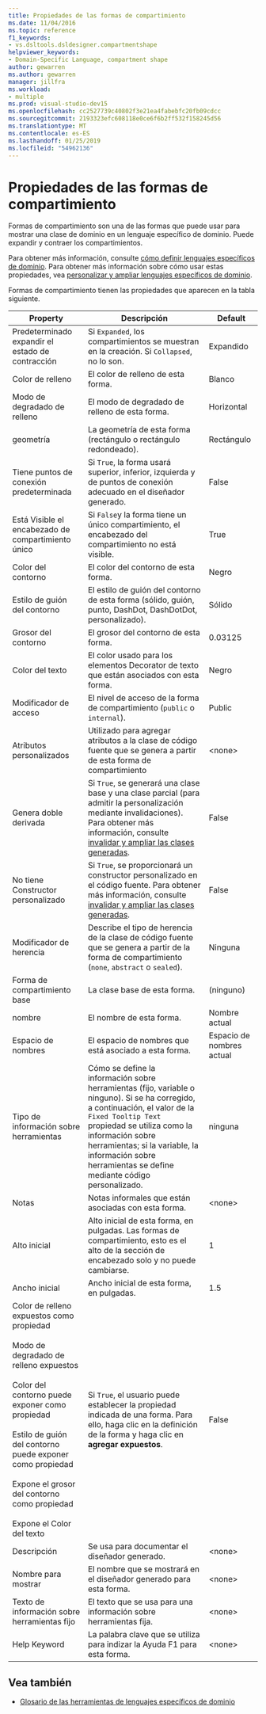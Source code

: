 ```yaml
---
title: Propiedades de las formas de compartimiento
ms.date: 11/04/2016
ms.topic: reference
f1_keywords:
- vs.dsltools.dsldesigner.compartmentshape
helpviewer_keywords:
- Domain-Specific Language, compartment shape
author: gewarren
ms.author: gewarren
manager: jillfra
ms.workload:
- multiple
ms.prod: visual-studio-dev15
ms.openlocfilehash: cc2527739c40802f3e21ea4fabebfc20fb09cdcc
ms.sourcegitcommit: 2193323efc608118e0ce6f6b2ff532f158245d56
ms.translationtype: MT
ms.contentlocale: es-ES
ms.lasthandoff: 01/25/2019
ms.locfileid: "54962136"
---
```

# <a name="properties-of-compartment-shapes"></a>Propiedades de las formas de compartimiento
Formas de compartimiento son una de las formas que puede usar para mostrar una clase de dominio en un lenguaje específico de dominio. Puede expandir y contraer los compartimientos.

 Para obtener más información, consulte [cómo definir lenguajes específicos de dominio](../modeling/how-to-define-a-domain-specific-language.md). Para obtener más información sobre cómo usar estas propiedades, vea [personalizar y ampliar lenguajes específicos de dominio](../modeling/customizing-and-extending-a-domain-specific-language.md).

 Formas de compartimiento tienen las propiedades que aparecen en la tabla siguiente.

|Property|Descripción|Default|
|-|-|-|
|Predeterminado expandir el estado de contracción|Si `Expanded`, los compartimientos se muestran en la creación. Si `Collapsed`, no lo son.|Expandido|
|Color de relleno|El color de relleno de esta forma.|Blanco|
|Modo de degradado de relleno|El modo de degradado de relleno de esta forma.|Horizontal|
|geometría|La geometría de esta forma (rectángulo o rectángulo redondeado).|Rectángulo|
|Tiene puntos de conexión predeterminada|Si `True`, la forma usará superior, inferior, izquierda y de puntos de conexión adecuado en el diseñador generado.|False|
|Está Visible el encabezado de compartimiento único|Si `False`y la forma tiene un único compartimiento, el encabezado del compartimiento no está visible.|True|
|Color del contorno|El color del contorno de esta forma.|Negro|
|Estilo de guión del contorno|El estilo de guión del contorno de esta forma (sólido, guión, punto, DashDot, DashDotDot, personalizado).|Sólido|
|Grosor del contorno|El grosor del contorno de esta forma.|0.03125|
|Color del texto|El color usado para los elementos Decorator de texto que están asociados con esta forma.|Negro|
|Modificador de acceso|El nivel de acceso de la forma de compartimiento (`public` o `internal`).|Public|
|Atributos personalizados|Utilizado para agregar atributos a la clase de código fuente que se genera a partir de esta forma de compartimiento|\<none>|
|Genera doble derivada|Si `True`, se generará una clase base y una clase parcial (para admitir la personalización mediante invalidaciones). Para obtener más información, consulte [invalidar y ampliar las clases generadas](../modeling/overriding-and-extending-the-generated-classes.md).|False|
|No tiene Constructor personalizado|Si `True`, se proporcionará un constructor personalizado en el código fuente. Para obtener más información, consulte [invalidar y ampliar las clases generadas](../modeling/overriding-and-extending-the-generated-classes.md).|False|
|Modificador de herencia|Describe el tipo de herencia de la clase de código fuente que se genera a partir de la forma de compartimiento (`none`, `abstract` o `sealed`).|Ninguna|
|Forma de compartimiento base|La clase base de esta forma.|(ninguno)|
|nombre|El nombre de esta forma.|Nombre actual|
|Espacio de nombres|El espacio de nombres que está asociado a esta forma.|Espacio de nombres actual|
|Tipo de información sobre herramientas|Cómo se define la información sobre herramientas (fijo, variable o ninguno). Si se ha corregido, a continuación, el valor de la `Fixed Tooltip Text` propiedad se utiliza como la información sobre herramientas; si la variable, la información sobre herramientas se define mediante código personalizado.|ninguna|
|Notas|Notas informales que están asociadas con esta forma.|\<none>|
|Alto inicial|Alto inicial de esta forma, en pulgadas. Las formas de compartimiento, esto es el alto de la sección de encabezado solo y no puede cambiarse.|1|
|Ancho inicial|Ancho inicial de esta forma, en pulgadas.|1.5|
|Color de relleno expuestos como propiedad<br /><br /> Modo de degradado de relleno expuestos<br /><br /> Color del contorno puede exponer como propiedad<br /><br /> Estilo de guión del contorno puede exponer como propiedad<br /><br /> Expone el grosor del contorno como propiedad<br /><br /> Expone el Color del texto|Si `True`, el usuario puede establecer la propiedad indicada de una forma. Para ello, haga clic en la definición de la forma y haga clic en **agregar expuestos**.|False|
|Descripción|Se usa para documentar el diseñador generado.|\<none>|
|Nombre para mostrar|El nombre que se mostrará en el diseñador generado para esta forma.|\<none>|
|Texto de información sobre herramientas fijo|El texto que se usa para una información sobre herramientas fija.|\<none>|
|Help Keyword|La palabra clave que se utiliza para indizar la Ayuda F1 para esta forma.|\<none>|

## <a name="see-also"></a>Vea también

- [Glosario de las herramientas de lenguajes específicos de dominio](https://msdn.microsoft.com/ca5e84cb-a315-465c-be24-76aa3df276aa)